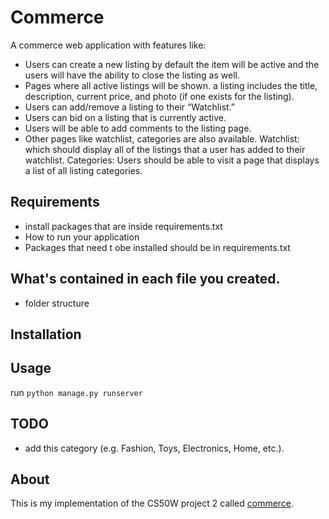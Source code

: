 # Commerce

A commerce web application with features like:

* Users can create a new listing by default the item will be active and the users will have the ability to close the listing as well.
* Pages where all active listings will be shown. a listing includes the title, description, current price, and photo (if one exists for the listing).
* Users can add/remove a listing to their “Watchlist.”
* Users can bid on a listing that is currently active.
* Users will be able to add comments to the listing page.
* Other pages like watchlist, categories are also available.
Watchlist: which should display all of the listings that a user has added to their watchlist.
Categories: Users should be able to visit a page that displays a list of all listing categories.

## Requirements

* install packages that are inside requirements.txt
* How to run your application
* Packages that need t obe installed should be in requirements.txt

## What's contained in each file you created.

* folder structure

## Installation


## Usage

run `python manage.py runserver`


## TODO

* add this category
(e.g. Fashion, Toys, Electronics, Home, etc.).

## About

This is my implementation of the CS50W project 2 called [commerce](https://cs50.harvard.edu/web/2020/projects/2/commerce/).
